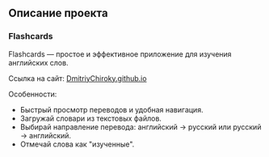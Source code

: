 

## Описание проекта

### Flashcards

Flashcards — простое и эффективное приложение для изучения английских слов.

Ссылка на сайт: [DmitriyChiroky.github.io](https://DmitriyChiroky.github.io/)

Особенности:
- Быстрый просмотр переводов и удобная навигация.
- Загружай словари из текстовых файлов.
- Выбирай направление перевода: английский → русский или русский → английский.
- Отмечай слова как "изученные".






